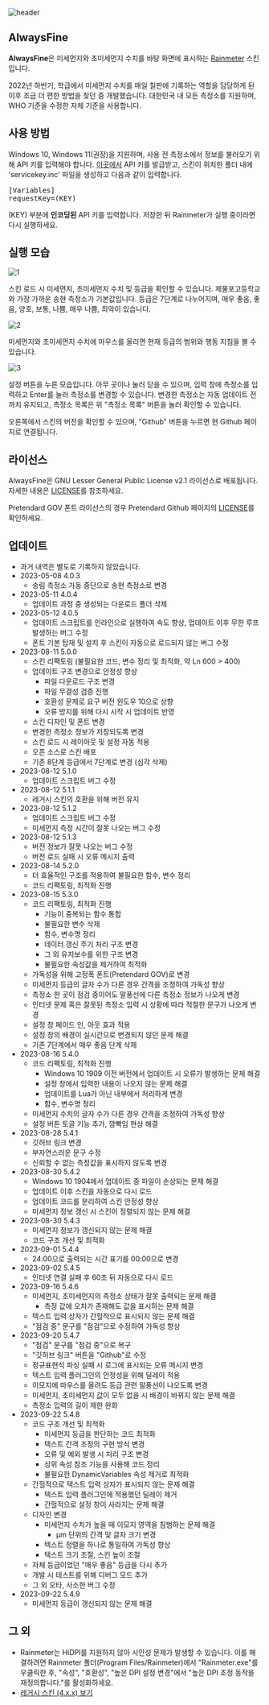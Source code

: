 ![header](https://user-images.githubusercontent.com/75381985/219609891-932a76c6-b85d-44d2-b5a9-82e5b0841ad2.jpg)

## AlwaysFine
**AlwaysFine**은 미세먼지와 초미세먼지 수치를 바탕 화면에 표시하는 [Rainmeter](https://www.rainmeter.net) 스킨입니다.

2022년 하반기, 학급에서 미세먼지 수치를 매일 칠판에 기록하는 역할을 담당하게 된 이후 조금 더 편한 방법을 찾던 중 개발했습니다. 대한민국 내 모든 측정소를 지원하며, WHO 기준을 수정한 자체 기준을 사용합니다.

## 사용 방법
Windows 10, Windows 11(권장)을 지원하며, 사용 전 측정소에서 정보를 불러오기 위해 API 키를 입력해야 합니다. [이곳에서](https://www.data.go.kr/data/15073861/openapi.do) API 키를 발급받고, 스킨이 위치한 폴더 내에 'servicekey.inc' 파일을 생성하고 다음과 같이 입력합니다.
<pre>
[Variables]
requestKey=(KEY)
</pre>
(KEY) 부분에 **인코딩된** API 키를 입력합니다. 저장한 뒤 Rainmeter가 실행 중이라면 다시 실행하세요.

## 실행 모습
![1](https://github.com/bunubbv/alwaysfine/assets/75381985/39820544-63db-475a-9c95-4370fbb01725)

스킨 로드 시 미세먼지, 초미세먼지 수치 및 등급을 확인할 수 있습니다. 제물포고등학교와 가장 가까운 송현 측정소가 기본값입니다. 등급은 7단계로 나누어지며, 매우 좋음, 좋음, 양호, 보통, 나쁨, 매우 나쁨, 최악이 있습니다.

![2](https://github.com/bunubbv/alwaysfine/assets/75381985/44aa54f7-74b6-450d-b3cf-e274f9da67b9)

미세먼지와 초미세먼지 수치에 마우스를 올리면 현재 등급의 범위와 행동 지침을 볼 수 있습니다.

![3](https://github.com/bunubbv/alwaysfine/assets/75381985/09d16067-a7fe-45ff-8ede-0d740b9848a1)

설정 버튼을 누른 모습입니다. 아무 곳이나 눌러 닫을 수 있으며, 입력 창에 측정소를 입력하고 Enter를 눌러 측정소를 변경할 수 있습니다. 변경한 측정소는 자동 업데이트 전까치 유지되고, 측정소 목록은 위 "측정소 목록" 버튼을 눌러 확인할 수 있습니다.

오른쪽에서 스킨의 버전을 확인할 수 있으며, "Github" 버튼을 누르면 현 Github 페이지로 연결됩니다.

## 라이선스
AlwaysFine은 GNU Lesser General Public License v2.1 라이선스로 배포됩니다. 자세한 내용은 [LICENSE](/LICENSE)를 참조하세요.

Pretendard GOV 폰트 라이선스의 경우 Pretendard Github 페이지의 [LICENSE](https://github.com/orioncactus/pretendard/blob/main/LICENSE)를 확인하세요.

## 업데이트
* 과거 내역은 별도로 기록하지 않았습니다.
* 2023-05-08 4.0.3
    * 송림 측정소 가동 중단으로 송현 측정소로 변경
* 2023-05-11 4.0.4
    * 업데이트 과정 중 생성되는 다운로드 폴더 삭제
* 2023-05-12 4.0.5
    * 업데이트 스크립트를 인라인으로 실행하여 속도 향상, 업데이트 이후 무한 루프 발생하는 버그 수정
    * 폰트 기본 탑재 및 설치 후 스킨이 자동으로 로드되지 않는 버그 수정
* 2023-08-11 5.0.0
    * 스킨 리팩토링 (불필요한 코드, 변수 정리 및 최적화, 약 Ln 600 > 400)
    * 업데이트 구조 변경으로 안정성 향상
        * 파일 다운로드 구조 변경
        * 파일 무결성 검증 진행
        * 호환성 문제로 요구 버전 윈도우 10으로 상향
        * 오류 방지를 위해 다시 시작 시 업데이트 반영
    * 스킨 디자인 및 폰트 변경
    * 변경한 측정소 정보가 저장되도록 변경
    * 스킨 로드 시 레이아웃 및 설정 자동 적용
    * 오픈 소스로 스킨 배포
    * 기존 8단계 등급에서 7단계로 변경 (심각 삭제)
* 2023-08-12 5.1.0
    * 업데이트 스크립트 버그 수정
* 2023-08-12 5.1.1
    * 레거시 스킨의 호환을 위해 버전 유지
* 2023-08-12 5.1.2
    * 업데이트 스크립트 버그 수정
    * 미세먼지 측정 시간이 잘못 나오는 버그 수정
* 2023-08-12 5.1.3
    * 버전 정보가 잘못 나오는 버그 수정
    * 버전 로드 실패 시 오류 메시지 출력
* 2023-08-14 5.2.0
    * 더 효율적인 구조를 적용하여 불필요한 함수, 변수 정리
    * 코드 리팩토링, 최적화 진행
* 2023-08-15 5.3.0
    * 코드 리팩토링, 최적화 진행
        * 기능이 중복되는 함수 통합
        * 불필요한 변수 삭제
        * 함수, 변수명 정리
        * 데이터 갱신 주기 처리 구조 변경
        * 그 외 유지보수를 위한 구조 변경
        * 불필요한 속성값을 제거하여 최적화
    * 가독성을 위해 고정폭 폰트(Pretendard GOV)로 변경
    * 미세먼지 등급의 글자 수가 다른 경우 간격을 조정하여 가독성 향상
    * 측정소 한 곳이 점검 중이어도 말풍선에 다른 측정소 정보가 나오게 변경
    * 인터넷 문제 혹은 잘못된 측정소 입력 시 상황에 따라 적절한 문구가 나오게 변경
    * 설정 창 페이드 인, 아웃 효과 적용
    * 설정 창의 배경이 실시간으로 변경되지 않던 문제 해결
    * 기존 7단계에서 매우 좋음 단계 삭제
* 2023-08-16 5.4.0
    * 코드 리팩토링, 최적화 진행
        * Windows 10 1909 이전 버전에서 업데이트 시 오류가 발생하는 문제 해결
        * 설정 창에서 입력한 내용이 나오지 않는 문제 해결
        * 업데이트를 Lua가 아닌 내부에서 처리하게 변경
        * 함수, 변수명 정리
    * 미세먼지 수치의 글자 수가 다른 경우 간격을 조정하여 가독성 향상
    * 설정 버튼 토글 기능 추가, 깜빡임 현상 해결
* 2023-08-28 5.4.1
    * 깃허브 링크 변경
    * 부자연스러운 문구 수정
    * 신뢰할 수 없는 측정값을 표시하지 않도록 변경
* 2023-08-30 5.4.2
    * Windows 10 1904에서 업데이트 중 파일이 손상되는 문제 해결
    * 업데이트 이후 스킨을 자동으로 다시 로드
    * 업데이트 코드를 분리하여 스킨 안정성 향상
    * 미세먼지 정보 갱신 시 스킨이 정렬되지 않는 문제 해결
* 2023-08-30 5.4.3
    * 미세먼지 정보가 갱신되지 않는 문제 해결
    * 코드 구조 개선 및 최적화
* 2023-09-01 5.4.4
    * 24:00으로 출력되는 시간 표기를 00:00으로 변경
* 2023-09-02 5.4.5
    * 인터넷 연결 실패 후 60초 뒤 자동으로 다시 로드
* 2023-09-16 5.4.6
    * 미세먼지, 초미세먼지의 측정소 상태가 잘못 출력되는 문제 해결
        * 측정 값에 오차가 존재해도 값을 표시하는 문제 해결
    * 텍스트 입력 상자가 간헐적으로 표시되지 않는 문제 해결
    * "점검 중" 문구를 "점검"으로 수정하여 가독성 향상
* 2023-09-20 5.4.7
    * "점검" 문구를 "점검 중"으로 복구
    * "깃허브 링크" 버튼을 "Github"로 수정
    * 정규표현식 파싱 실패 시 로그에 표시되는 오류 메시지 변경
    * 텍스트 입력 플러그인의 안정성을 위해 딜레이 적용
    * 이모지에 마우스를 올려도 등급 관련 말풍선이 나오도록 변경
    * 미세먼지, 초미세먼지 값이 모두 없을 시 배경이 바뀌지 않는 문제 해결
    * 측정소 입력의 길이 제한 완화
* 2023-09-22 5.4.8
    * 코드 구조 개선 및 최적화
        * 미세먼지 등급을 판단하는 코드 최적화
        * 텍스트 간격 조정의 구현 방식 변경
        * 오류 및 예외 발생 시 처리 구조 변경
        * 상위 속성 참조 기능을 사용해 코드 정리
        * 불필요한 DynamicVariables 속성 제거로 최적화
    * 간헐적으로 텍스트 입력 상자가 표시되지 않는 문제 해결
        * 텍스트 입력 플러그인에 적용했던 딜레이 제거
        * 간헐적으로 설정 창이 사라지는 문제 해결
    * 디자인 변경
        * 미세먼지 수치가 높을 때 이모지 영역을 침범하는 문제 해결
            * μm 단위의 간격 및 글자 크기 변경
        * 텍스트 정렬을 하나로 통일하여 가독성 향상
        * 텍스트 크기 조절, 스킨 높이 조절
    * 자체 등급이었던 "매우 좋음" 등급을 다시 추가
    * 개발 시 테스트를 위해 디버그 모드 추가
    * 그 외 오타, 사소한 버그 수정
* 2023-09-22 5.4.9
    * 미세먼지 등급이 갱신되지 않는 문제 해결

## 그 외
* Rainmeter는 HiDPI를 지원하지 않아 시인성 문제가 발생할 수 있습니다. 이를 해결하려면 Rainmeter 폴더(Program Files/Rainmeter)에서 "Rainmeter.exe"를 우클릭한 후, "속성", "호환성", "높은 DPI 설정 변경"에서 "높은 DPI 조정 동작을 재정의합니다."를 활성화하세요.
* [레거시 스킨 \(4.x.x) 보기](https://github.com/bunubbv/alwaysfine/tree/08fc0554353d3b64ec0ebb01d77568ae9ac6dd05)
